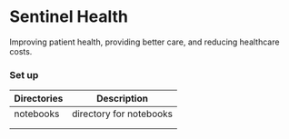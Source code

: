 # Sentinel Health

Improving patient health, providing better care, and reducing healthcare costs.

### Set up

| Directories       | Description           |
| ----------------  |:---------------------:| 
| notebooks         |directory for notebooks|
|                   |                       |
|                   |     |                   
